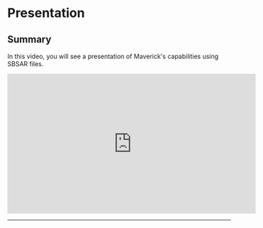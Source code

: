 # Presentation

## Summary

In this video, you will see a presentation of Maverick's capabilities using SBSAR files.

<iframe width="560" height="315" src="https://www.youtube.com/embed/eX3RzvQtYb4?si=mR2Psj2SqKU4WaDR" title="YouTube video player" frameborder="0" allow="accelerometer; autoplay; clipboard-write; encrypted-media; gyroscope; picture-in-picture; web-share" referrerpolicy="strict-origin-when-cross-origin" allowfullscreen></iframe>

---
